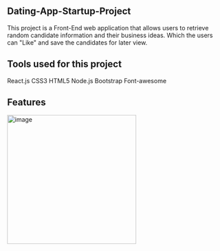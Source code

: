 Dating-App-Startup-Project
--
This project is a Front-End web application that allows users to retrieve random candidate information and their business ideas.
Which the users can "Like" and save the candidates for later view. 

Tools used for this project
--
React.js
CSS3
HTML5
Node.js
Bootstrap
Font-awesome

Features
--

<img width="300" alt="image" src="https://user-images.githubusercontent.com/69870979/171522660-002064e6-022b-4146-a301-e8616476fcb2.png">
